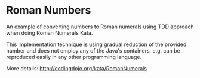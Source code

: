 # Roman Numbers
An example of converting numbers to Roman numerals using TDD approach when doing Roman Numerals Kata.

This implementation technique is using gradual reduction of the provided number and does not employ any of the Java's containers, e.g. can be reproduced easily in any other programming language.

More details:
http://codingdojo.org/kata/RomanNumerals
